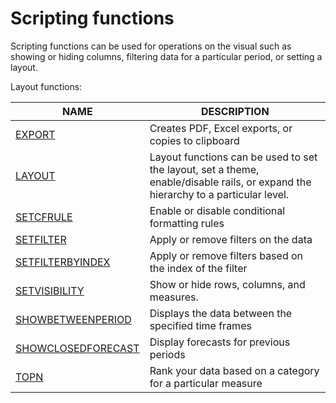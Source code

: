 # Scripting functions

Scripting functions can be used for operations on the visual such as showing or hiding columns, filtering data for a particular period, or setting a layout.

Layout functions:

| NAME                                        | DESCRIPTION                                                                                                                       |
| ------------------------------------------- | --------------------------------------------------------------------------------------------------------------------------------- |
| [EXPORT](export.md)                         | Creates PDF, Excel exports, or copies to clipboard                                                                                |
| [LAYOUT](layout.md)                         | Layout functions can be used to set the layout, set a theme, enable/disable rails, or expand the hierarchy to a particular level. |
| [SETCFRULE](setcfrule.md)                   | Enable or disable conditional formatting rules                                                                                    |
| [SETFILTER](setfilter.md)                   | Apply or remove filters on the data                                                                                               |
| [SETFILTERBYINDEX](setfilterbyindex.md)     | Apply or remove filters based on the index of the filter                                                                          |
| [SETVISIBILITY](setvisibility.md)           | Show or hide rows, columns, and measures.                                                                                         |
| [SHOWBETWEENPERIOD](showbetweenperiod.md)   | Displays the data between the specified time frames                                                                               |
| [SHOWCLOSEDFORECAST](showclosedforecast.md) | Display forecasts for previous periods                                                                                            |
| [TOPN](topn.md)                             | Rank your data based on a category for a particular measure                                                                       |


